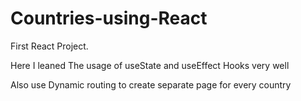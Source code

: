 # Countries-using-React
First React Project.

Here I leaned The usage of useState and useEffect Hooks very well

Also use Dynamic routing to create separate page for every country
